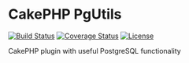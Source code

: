 # CakePHP PgUtils

[![Build Status](https://img.shields.io/travis/com/voronoy/cakephp-pgutils?style=flat-square)](https://travis-ci.com/github/voronoy/cakephp-pgutils)
[![Coverage Status](https://img.shields.io/codecov/c/gh/voronoy/cakephp-pgutils?style=flat-square)](https://codecov.io/gh/voronoy/cakephp-pgutils)
[![License](https://img.shields.io/badge/license-MIT-blue.svg?style=flat-square)](https://packagist.org/packages/voronoy/cakephp-pgutils)

CakePHP plugin with useful PostgreSQL functionality
